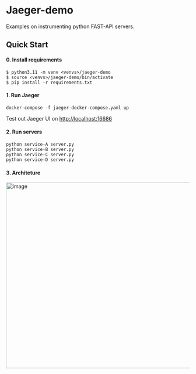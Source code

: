 # Jaeger-demo
Examples on instrumenting python FAST-API servers.  


## Quick Start

#### 0. Install requirements
    $ python3.11 -m venv <venvs>/jaeger-demo
    $ source <venvs>/jaeger-demo/bin/activate
    $ pip install -r requirements.txt


#### 1. Run Jaeger

    docker-compose -f jaeger-docker-compose.yaml up

Test out Jaeger UI on [http://localhost:16686](http://localhost:16686)


#### 2. Run servers 

    python service-A server.py
    python service-B server.py
    python service-C server.py
    python service-D server.py



#### 3. Architeture

<img width="508" alt="image" src="https://github.com/helxplatform/roger/assets/45075777/0e2a2e96-2ed4-4411-846e-11aea84c2201">


